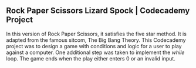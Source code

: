 ## Rock Paper Scissors Lizard Spock | Codecademy Project

In this version of Rock Paper Scissors, it satisfies the five star method. It is adapted from the famous sitcom, The Big Bang Theory. This Codecademy project was to design a game with conditions and logic for a user to play against a computer. One additional step was taken to implement the *while* loop. The game ends when the play either enters 0 or an invalid input. 
